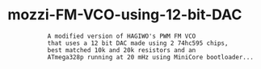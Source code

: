# mozzi-FM-VCO-using-12-bit-DAC
               A modified version of HAGIWO's PWM FM VCO  
               that uses a 12 bit DAC made using 2 74hc595 chips,
               best matched 10k and 20k resistors and an
               ATmega328p running at 20 mHz using MiniCore bootloader...

